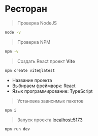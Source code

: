 # Ресторан

> Проверка NodeJS
```bash
node -v
```

> Проверка NPM
```bash
npm -v
```

> Создать React проект **Vite**
```bash
npm create vite@latest
```

- Название проекта
- Выбираем фреймворк: React
- Язык программирование: TypeScript

> Установка зависимых пакетов
```bash
npm i
``` 
> Запуск проекта [localhost:5173](http://localhost:5173)
```bash
npm run dev
``` 
